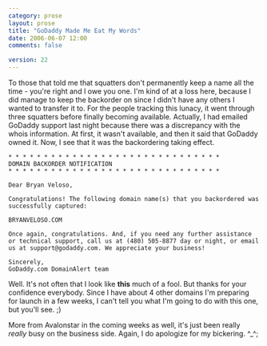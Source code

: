 ```yaml
---
category: prose
layout: prose
title: "GoDaddy Made Me Eat My Words"
date: 2006-06-07 12:00
comments: false

version: 22
---
```


To those that told me that squatters don't permanently keep a name all the time - you're right and I owe you one. I'm kind of at a loss here, because I did manage to keep the backorder on since I didn't have any others I wanted to transfer it to. For the people tracking this lunacy, it went through three squatters before finally becoming available. Actually, I had emailed GoDaddy support last night because there was a discrepancy with the whois information. At first, it wasn't available, and then it said that GoDaddy owned it. Now, I see that it was the backordering taking effect.

    * * * * * * * * * * * * * * * * * * * * * * * * * * * * * *
    DOMAIN BACKORDER NOTIFICATION
    * * * * * * * * * * * * * * * * * * * * * * * * * * * * * *

    Dear Bryan Veloso,

    Congratulations! The following domain name(s) that you backordered was successfully captured:

    BRYANVELOSO.COM

    Once again, congratulations. And, if you need any further assistance or technical support, call us at (480) 505-8877 day or night, or email us at support@godaddy.com. We appreciate your business!

    Sincerely,
    GoDaddy.com DomainAlert team

Well. It's not often that I look like **this** much of a fool. But thanks for your confidence everybody. Since I have about 4 other domains I'm preparing for launch in a few weeks, I can't tell you what I'm going to do with this one, but you'll see. ;)

More from Avalonstar in the coming weeks as well, it's just been really _really_ busy on the business side. Again, I do apologize for my bickering. ^_^;
